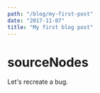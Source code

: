 ```yaml
---
path: "/blog/my-first-post"
date: "2017-11-07"
title: "My first blog post"
---
```

# sourceNodes

Let's recreate a bug.
